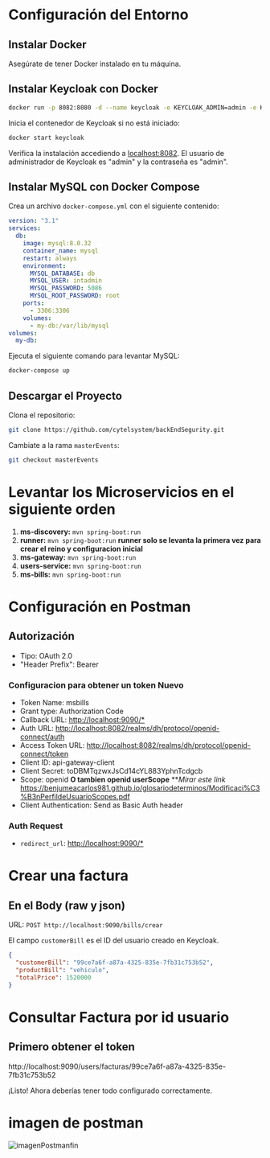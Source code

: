 

# Configuración del Entorno

## Instalar Docker

Asegúrate de tener Docker instalado en tu máquina.

## Instalar Keycloak con Docker

```bash
docker run -p 8082:8080 -d --name keycloak -e KEYCLOAK_ADMIN=admin -e KEYCLOAK_ADMIN_PASSWORD=admin quay.io/keycloak/keycloak:21.0.1 start-dev
```

Inicia el contenedor de Keycloak si no está iniciado:

```bash
docker start keycloak
```

Verifica la instalación accediendo a [localhost:8082](http://localhost:8082). El usuario de administrador de Keycloak es "admin" y la contraseña es "admin".

## Instalar MySQL con Docker Compose

Crea un archivo `docker-compose.yml` con el siguiente contenido:

```yaml
version: "3.1"
services:
  db:
    image: mysql:8.0.32
    container_name: mysql
    restart: always
    environment:
      MYSQL_DATABASE: db
      MYSQL_USER: intadmin
      MYSQL_PASSWORD: 5086
      MYSQL_ROOT_PASSWORD: root
    ports:
      - 3306:3306
    volumes:
      - my-db:/var/lib/mysql
volumes:
  my-db:
```

Ejecuta el siguiente comando para levantar MySQL:

```bash
docker-compose up
```

## Descargar el Proyecto

Clona el repositorio:

```bash
git clone https://github.com/cytelsystem/backEndSegurity.git
```

Cambiate a la rama `masterEvents`:

```bash
git checkout masterEvents
```

# Levantar los Microservicios en el siguiente orden

1. **ms-discovery:** `mvn spring-boot:run`
2. **runner:** `mvn spring-boot:run` **runner solo se levanta la primera vez para crear el reino y configuracion inicial**
3. **ms-gateway:** `mvn spring-boot:run`
4. **users-service:** `mvn spring-boot:run`
5. **ms-bills:** `mvn spring-boot:run`

# Configuración en Postman

## Autorización

- Tipo: OAuth 2.0
- "Header Prefix": Bearer

### Configuracion para obtener un token Nuevo

- Token Name: msbills
- Grant type: Authorization Code
- Callback URL: [http://localhost:9090/*](http://localhost:9090/*)
- Auth URL: [http://localhost:8082/realms/dh/protocol/openid-connect/auth](http://localhost:8082/realms/dh/protocol/openid-connect/auth)
- Access Token URL: [http://localhost:8082/realms/dh/protocol/openid-connect/token](http://localhost:8082/realms/dh/protocol/openid-connect/token)
- Client ID: api-gateway-client
- Client Secret: toDBMTqzwxJsCd14cYL883YphnTcdgcb
- Scope: openid **O tambien openid userScope** ***Mirar este link* https://benjumeacarlos981.github.io/glosariodeterminos/Modificaci%C3%B3nPerfildeUsuarioScopes.pdf
- Client Authentication: Send as Basic Auth header

### Auth Request

- `redirect_url`: [http://localhost:9090/*](http://localhost:9090/*)

# Crear una factura
## En el Body (raw y json)

URL: `POST http://localhost:9090/bills/crear`

El campo `customerBill` es el ID del usuario creado en Keycloak.

```json
{
  "customerBill": "99ce7a6f-a87a-4325-835e-7fb31c753b52",
  "productBill": "vehiculo",
  "totalPrice": 1520000
}
```
# Consultar Factura por id usuario
## Primero obtener el token
http://localhost:9090/users/facturas/99ce7a6f-a87a-4325-835e-7fb31c753b52

¡Listo! Ahora deberías tener todo configurado correctamente.

# imagen de postman
![imagenPostmanfin](https://github.com/cytelsystem/backEndSegurity/assets/41965648/21771f5e-e0db-47f4-8901-dc1ed5f883a9)









